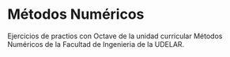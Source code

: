 # Métodos Numéricos

Ejercicios de practios con Octave de la unidad curricular Métodos Numéricos de la Facultad de Ingenieria de la UDELAR.

